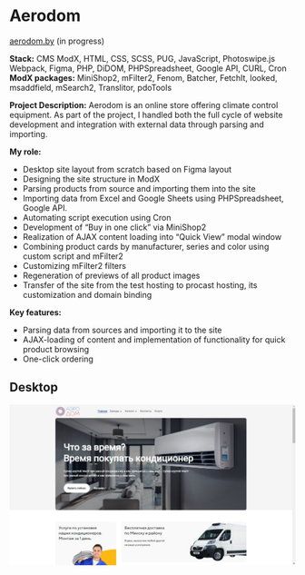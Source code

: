 # Aerodom

[aerodom.by](http://www.aerodom.by/) (in progress)

**Stack:** CMS ModX, HTML, CSS, SCSS, PUG, JavaScript, Photoswipe.js Webpack, Figma, PHP, DiDOM, PHPSpreadsheet, Google API, CURL, Cron  
**ModX packages:** MiniShop2, mFilter2, Fenom, Batcher, FetchIt, looked, msaddfield, mSearch2, Translitor, pdoTools

**Project Description:**
Aerodom is an online store offering climate control equipment. As part of the project, I handled both the full cycle of website development and integration with external data through parsing and importing.

**My role:**
- Desktop site layout from scratch based on Figma layout
- Designing the site structure in ModX
- Parsing products from source and importing them into the site
- Importing data from Excel and Google Sheets using PHPSpreadsheet, Google API.
- Automating script execution using Cron
- Development of “Buy in one click” via MiniShop2
- Realization of AJAX content loading into “Quick View” modal window
- Combining product cards by manufacturer, series and color using custom script and mFilter2
- Customizing mFilter2 filters
- Regeneration of previews of all product images
- Transfer of the site from the test hosting to procast hosting, its customization and domain binding

**Key features:**
- Parsing data from sources and importing it to the site
- AJAX-loading of content and implementation of functionality for quick product browsing
- One-click ordering

## Desktop
![desktop](desktop.jpg)